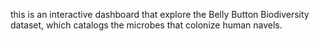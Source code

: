 this is an interactive dashboard that explore the Belly Button Biodiversity dataset, which catalogs the microbes that colonize human navels.
